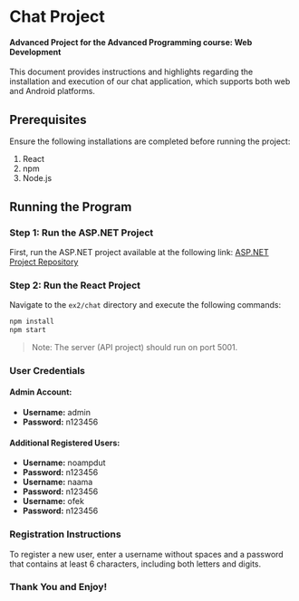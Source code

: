 
# Chat Project

#### Advanced Project for the Advanced Programming course: Web Development

This document provides instructions and highlights regarding the installation and execution of our chat application, which supports both web and Android platforms.

## Prerequisites
Ensure the following installations are completed before running the project:

1. React
2. npm
3. Node.js

## Running the Program

### Step 1: Run the ASP.NET Project
First, run the ASP.NET project available at the following link:
[ASP.NET Project Repository](https://github.com/noampdut/Chat-Project-Server-Side-.NET-.git)

### Step 2: Run the React Project
Navigate to the `ex2/chat` directory and execute the following commands:

```bash
npm install
npm start
```

> Note: The server (API project) should run on port 5001.

### User Credentials

#### Admin Account:
- **Username:** admin
- **Password:** n123456

#### Additional Registered Users:
- **Username:** noampdut
- **Password:** n123456
- **Username:** naama
- **Password:** n123456
- **Username:** ofek
- **Password:** n123456

### Registration Instructions
To register a new user, enter a username without spaces and a password that contains at least 6 characters, including both letters and digits.

### Thank You and Enjoy!
